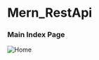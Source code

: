 # Mern_RestApi

### Main Index Page
![Home](https://user-images.githubusercontent.com/69896600/156373728-63dc45c6-e92a-414c-abb7-8e960ee8afce.PNG)
